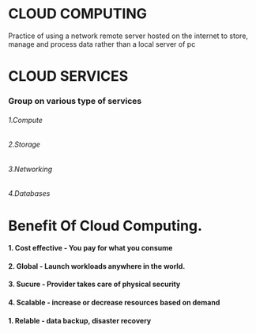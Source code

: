 # CLOUD COMPUTING
Practice of using a network remote server hosted on the internet to store, manage and process data rather than a local server of pc

# CLOUD SERVICES
### Group on various type of services
###### 1.Compute
###### 2.Storage
###### 3.Networking
###### 4.Databases

# Benefit Of Cloud Computing.
#### 1. Cost effective - You pay for what you consume
#### 2. Global - Launch workloads anywhere in the world.
#### 3. Sucure - Provider takes care of physical security
#### 4. Scalable - increase or decrease resources based on demand
#### 1. Relable - data backup, disaster recovery